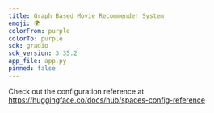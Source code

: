 ```yaml
---
title: Graph Based Movie Recommender System
emoji: 🌍
colorFrom: purple
colorTo: purple
sdk: gradio
sdk_version: 3.35.2
app_file: app.py
pinned: false
---
```


Check out the configuration reference at https://huggingface.co/docs/hub/spaces-config-reference
